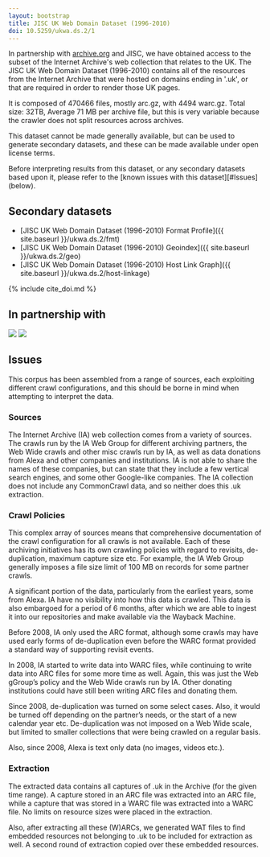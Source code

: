 ```yaml
---
layout: bootstrap
title: JISC UK Web Domain Dataset (1996-2010)
doi: 10.5259/ukwa.ds.2/1
---
```


In partnership with [archive.org](http://www.archive.org/) and JISC, we have obtained access to the subset of the Internet Archive's web collection that relates to the UK. The JISC UK Web Domain Dataset (1996-2010) contains all of the resources from the Internet Archive that were hosted on domains ending in '.uk', or that are required in order to render those UK pages.

It is composed of 470466 files, mostly arc.gz, with 4494 warc.gz. Total size: 32TB, Average 71 MB per archive file, but this is very variable because the crawler does not split resources across archives.

This dataset cannot be made generally available, but can be used to generate secondary datasets, and these can be made available under open license terms.

Before interpreting results from this dataset, or any secondary datasets based upon it, please refer to the [known issues with this dataset][#Issues] (below).

Secondary datasets
------------------

* [JISC UK Web Domain Dataset (1996-2010) Format Profile]({{ site.baseurl }}/ukwa.ds.2/fmt)
* [JISC UK Web Domain Dataset (1996-2010) Geoindex]({{ site.baseurl }}/ukwa.ds.2/geo)
* [JISC UK Web Domain Dataset (1996-2010) Host Link Graph]({{ site.baseurl }}/ukwa.ds.2/host-linkage)

{% include cite_doi.md %}

In partnership with
-------------------

[<img src="{{ site.baseurl }}/images/jisc-logo-sml.png"/>](http://www.jisc.ac.uk/)
[<img src="{{ site.baseurl }}/images/ia-logo-sml.png"/>](http://www.archive.org/)


Issues
------

This corpus has been assembled from a range of sources, each exploiting different crawl configurations, and this should be borne in mind when attempting to interpret the data.

### Sources ### 
 
The Internet Archive (IA) web collection comes from a variety of sources. The crawls run by the IA Web Group for different archiving partners, the Web Wide crawls and other misc crawls run by IA, as well as data donations from Alexa and other companies and institutions. IA is not able to share the names of these companies, but can state that they include a few vertical search engines, and some other Google-like companies. The IA collection does not include any CommonCrawl data, and so neither does this .uk extraction.

### Crawl Policies ###

This complex array of sources means that comprehensive documentation of the crawl configuration for all crawls is not available. Each of these archiving initiatives has its own crawling policies with regard to revisits, de-duplication, maximum capture size etc. For example, the IA Web Group generally imposes a file size limit of 100 MB on records for some partner crawls. 

A significant portion of the data, particularly from the earliest years, some from Alexa. IA have no visibility into how this data is crawled. This data is also embargoed for a period of 6 months, after which we are able to ingest it into our repositories and make available via the Wayback Machine.

Before 2008, IA only used the ARC format, although some crawls may have used early forms of de-duplication even before the WARC format provided a standard way of supporting revisit events.

In 2008, IA started to write data into WARC files, while continuing to write data into ARC files for some more time as well. Again, this was just the Web gGroup’s policy and the Web Wide crawls run by IA. Other donating institutions could have still been writing ARC files and donating them.

Since 2008, de-duplication was turned on some select cases. Also, it would be turned off depending on the partner’s needs, or the start of a new calendar year etc. De-duplication was not imposed on a Web Wide scale, but limited to smaller collections that were being crawled on a regular basis.
 
Also, since 2008, Alexa is text only data (no images, videos etc.).

### Extraction ###

The extracted data contains all captures of .uk in the Archive (for the given time range). A capture stored in an ARC file was extracted into an ARC file, while a capture that was stored in a WARC file was extracted into a WARC file. No limits on resource sizes were placed in the extraction. 
 
Also, after extracting all these (W)ARCs, we generated WAT files to find embedded resources not belonging to .uk to be included for extraction as well. A second round of extraction copied over these embedded resources.


